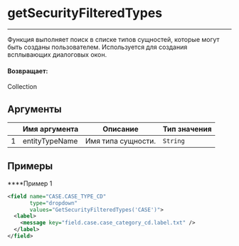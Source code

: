 # getSecurityFilteredTypes

---

Функция выполняет поиск в списке типов сущностей, которые могут быть созданы пользователем. Используется для создания всплывающих диалоговых окон.

#### Возвращает:

Collection<LabelValueBean>

## Аргументы

|  | Имя аргумента | Описание | Тип значения |
| --- | --- | --- | --- |
| 1 | entityTypeName | Имя типа сущности. | `String` |

## Примеры

****Пример 1
```xml
<field name="CASE.CASE_TYPE_CD"
       type="dropdown"
       values="GetSecurityFilteredTypes('CASE')">
  <label>
    <message key="field.case.case_category_cd.label.txt" />
  </label>
</field>
```

